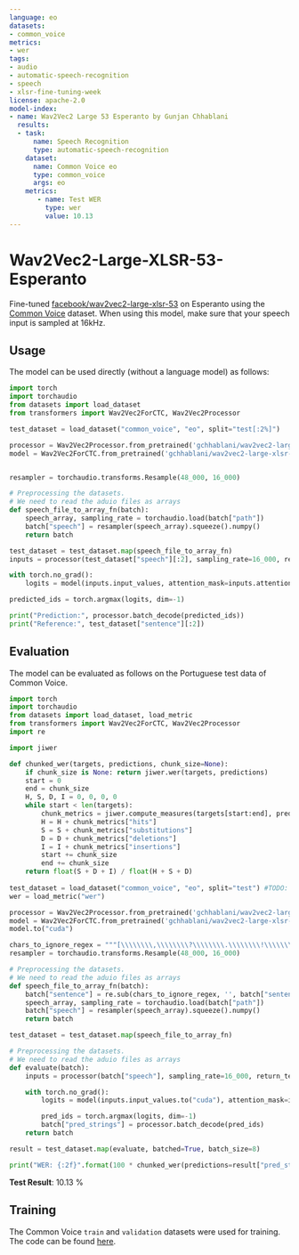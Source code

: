 ```yaml
---
language: eo
datasets:
- common_voice
metrics:
- wer
tags:
- audio
- automatic-speech-recognition
- speech
- xlsr-fine-tuning-week
license: apache-2.0
model-index:
- name: Wav2Vec2 Large 53 Esperanto by Gunjan Chhablani
  results:
  - task: 
      name: Speech Recognition
      type: automatic-speech-recognition
    dataset:
      name: Common Voice eo
      type: common_voice
      args: eo
    metrics:
       - name: Test WER
         type: wer
         value: 10.13
---
```


# Wav2Vec2-Large-XLSR-53-Esperanto

Fine-tuned [facebook/wav2vec2-large-xlsr-53](https://huggingface.co/facebook/wav2vec2-large-xlsr-53) on Esperanto using the [Common Voice](https://huggingface.co/datasets/common_voice) dataset. 
When using this model, make sure that your speech input is sampled at 16kHz.

## Usage

The model can be used directly (without a language model) as follows:

```python
import torch
import torchaudio
from datasets import load_dataset
from transformers import Wav2Vec2ForCTC, Wav2Vec2Processor

test_dataset = load_dataset("common_voice", "eo", split="test[:2%]")

processor = Wav2Vec2Processor.from_pretrained('gchhablani/wav2vec2-large-xlsr-eo')
model = Wav2Vec2ForCTC.from_pretrained('gchhablani/wav2vec2-large-xlsr-eo')


resampler = torchaudio.transforms.Resample(48_000, 16_000)

# Preprocessing the datasets.
# We need to read the aduio files as arrays
def speech_file_to_array_fn(batch):
    speech_array, sampling_rate = torchaudio.load(batch["path"])
    batch["speech"] = resampler(speech_array).squeeze().numpy()
    return batch

test_dataset = test_dataset.map(speech_file_to_array_fn)
inputs = processor(test_dataset["speech"][:2], sampling_rate=16_000, return_tensors="pt", padding=True)

with torch.no_grad():
    logits = model(inputs.input_values, attention_mask=inputs.attention_mask).logits

predicted_ids = torch.argmax(logits, dim=-1)

print("Prediction:", processor.batch_decode(predicted_ids))
print("Reference:", test_dataset["sentence"][:2])
```


## Evaluation

The model can be evaluated as follows on the Portuguese test data of Common Voice.


```python
import torch
import torchaudio
from datasets import load_dataset, load_metric
from transformers import Wav2Vec2ForCTC, Wav2Vec2Processor
import re

import jiwer

def chunked_wer(targets, predictions, chunk_size=None):
    if chunk_size is None: return jiwer.wer(targets, predictions)
    start = 0
    end = chunk_size
    H, S, D, I = 0, 0, 0, 0
    while start < len(targets):
        chunk_metrics = jiwer.compute_measures(targets[start:end], predictions[start:end])
        H = H + chunk_metrics["hits"]
        S = S + chunk_metrics["substitutions"]
        D = D + chunk_metrics["deletions"]
        I = I + chunk_metrics["insertions"]
        start += chunk_size
        end += chunk_size
    return float(S + D + I) / float(H + S + D)
    
test_dataset = load_dataset("common_voice", "eo", split="test") #TODO: replace {lang_id} in your language code here. Make sure the code is one of the *ISO codes* of [this](https://huggingface.co/languages) site.
wer = load_metric("wer")

processor = Wav2Vec2Processor.from_pretrained('gchhablani/wav2vec2-large-xlsr-eo')
model = Wav2Vec2ForCTC.from_pretrained('gchhablani/wav2vec2-large-xlsr-eo')
model.to("cuda")

chars_to_ignore_regex = """[\\\\\\\\,\\\\\\\\?\\\\\\\\.\\\\\\\\!\\\\\\\\-\\\\\\\\;\\\\\\\\:\\\\\\\\"\\\\\\\\“\\\\\\\\%\\\\\\\\‘\\\\\\\\”\\\\\\\\�\\\\\\\\„\\\\\\\\«\\\\\\\\(\\\\\\\\»\\\\\\\\)\\\\\\\\’\\\\\\\\']"""
resampler = torchaudio.transforms.Resample(48_000, 16_000)

# Preprocessing the datasets.
# We need to read the aduio files as arrays
def speech_file_to_array_fn(batch):
    batch["sentence"] = re.sub(chars_to_ignore_regex, '', batch["sentence"]).lower().replace('—',' ').replace('–',' ')
    speech_array, sampling_rate = torchaudio.load(batch["path"])
    batch["speech"] = resampler(speech_array).squeeze().numpy()
    return batch

test_dataset = test_dataset.map(speech_file_to_array_fn)

# Preprocessing the datasets.
# We need to read the aduio files as arrays
def evaluate(batch):
    inputs = processor(batch["speech"], sampling_rate=16_000, return_tensors="pt", padding=True)

    with torch.no_grad():
        logits = model(inputs.input_values.to("cuda"), attention_mask=inputs.attention_mask.to("cuda")).logits

        pred_ids = torch.argmax(logits, dim=-1)
        batch["pred_strings"] = processor.batch_decode(pred_ids)
    return batch

result = test_dataset.map(evaluate, batched=True, batch_size=8)

print("WER: {:2f}".format(100 * chunked_wer(predictions=result["pred_strings"], targets=result["sentence"],chunk_size=5000)))
```

**Test Result**: 10.13 % 

## Training

The Common Voice `train` and `validation` datasets were used for training. The code can be found [here](https://github.com/gchhablani/wav2vec2-week/blob/main/fine-tune-xlsr-wav2vec2-on-esperanto-asr-with-transformers-final.ipynb).